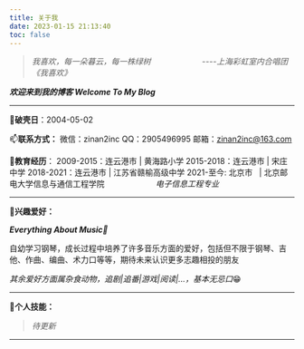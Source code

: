 ```yaml
---
title: 关于我
date: 2023-01-15 21:13:40
toc: false
---
```



>  *我喜欢，每一朵暮云，每一株绿树*
> &nbsp;&nbsp;&nbsp;&nbsp;&nbsp;&nbsp;&nbsp;&nbsp;&nbsp;&nbsp;&nbsp;&nbsp;&nbsp;&nbsp;&nbsp;&nbsp;&nbsp;&nbsp;&nbsp;&nbsp;&nbsp;&nbsp;*----上海彩虹室内合唱团 《我喜欢》*


<p style="font-weight:bold; font-style:italic;">欢迎来到我的博客   Welcome To My Blog</p>

---

🎂**破壳日**：2004-05-02

📫**联系方式：**
微信：zinan2inc
QQ：2905496995
邮箱：zinan2inc@163.com

🏫**教育经历**：
2009-2015：连云港市 |   黄海路小学
2015-2018：连云港市 |   宋庄中学
2018-2021：连云港市 |   江苏省赣榆高级中学
2021-至今: 北京市&nbsp;&nbsp;   |   北京邮电大学信息与通信工程学院
&nbsp;&nbsp;&nbsp;&nbsp;&nbsp;&nbsp;&nbsp;&nbsp;&nbsp;&nbsp;&nbsp;&nbsp;&nbsp;&nbsp;&nbsp;&nbsp;&nbsp;&nbsp;&nbsp;&nbsp;&nbsp;&nbsp;*电子信息工程专业*

---

**🍭兴趣爱好：**

***Everything About Music🎵***

自幼学习钢琴，成长过程中培养了许多音乐方面的爱好，包括但不限于钢琴、吉他、作曲、编曲、术力口等等，期待未来认识更多志趣相投的朋友

*其余爱好方面属杂食动物，追剧|追番|游戏|阅读|...，基本无忌口*😁

---

**🔧个人技能：**
>*待更新*

---
